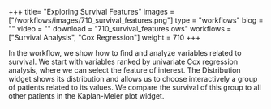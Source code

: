 +++
title= "Exploring Survival Features"
images =  ["/workflows/images/710_survival_features.png"]
type = "workflows"
blog =  ""
video = ""
download = "710_survival_features.ows"
workflows = ["Survival Analysis", "Cox Regression"]
weight = 710
+++

In the workflow, we show how to find and analyze variables related to survival. We start with variables ranked by univariate Cox regression analysis, where we can select the feature of interest. The Distribution widget shows its distribution and allows us to choose interactively a group of patients related to its values. We compare the survival of this group to all other patients in the Kaplan-Meier plot widget. 
